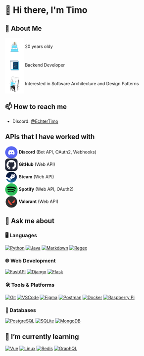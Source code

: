 # 👋 Hi there, I'm Timo

## 👀 About Me

<img src="images/birthday.svg" alt="discord" style="vertical-align: middle; width: 60px; height: 60px;"> 20 years oldy<br>
<img src="images/coding.svg" alt="discord" style="vertical-align: middle; width: 60px; height: 60px;"> Backend Developer<br>
<img src="images/architect.svg" alt="discord" style="vertical-align: middle; width: 60px; height: 60px;"> Interested in Software Architecture and Design Patterns<br>

## 📫 How to reach me

- Discord: [@EchterTimo](https://discordapp.com/users/EchterTimo.md)

## APIs that I have worked with

<img src="images/discord.svg" alt="discord" style="vertical-align: middle; width: 40px; height: 40px;"> **Discord** (Bot API, OAuth2, Webhooks)<br>
<img src="images/github.svg" alt="github" style="vertical-align: middle; width: 40px; height: 40px;"> **GitHub** (Web API)<br>
<img src="images/steam.svg" alt="steam" style="vertical-align: middle; width: 40px; height: 40px;"> **Steam** (Web API)<br>
<img src="images/spotify.svg" alt="spotify" style="vertical-align: middle; width: 40px; height: 40px;"> **Spotify** (Web API, OAuth2)<br>
<img src="images/valorant.svg" alt="valorant" style="vertical-align: middle; width: 40px; height: 40px;"> **Valorant** (Web API)<br>

## 💬 Ask me about

### 🖥️ Languages

[![Python](https://skillicons.dev/icons?i=python)](https://vuejs.org/)
[![Java](https://skillicons.dev/icons?i=java)](https://www.java.com/)
[![Markdown](https://skillicons.dev/icons?i=md)](https://vuejs.org/)
[![Regex](https://skillicons.dev/icons?i=regex)](https://regex101.com/)

### 🌐 Web Development

[![FastAPI](https://skillicons.dev/icons?i=fastapi)](https://fastapi.tiangolo.com/)
[![Django](https://skillicons.dev/icons?i=django)](https://www.djangoproject.com/)
[![Flask](https://skillicons.dev/icons?i=flask)](https://flask.palletsprojects.com/en/2.3.x/)

### 🛠️ Tools & Platforms

[![Git](https://skillicons.dev/icons?i=git)](https://git-scm.com/)
[![VSCode](https://skillicons.dev/icons?i=vscode)](https://code.visualstudio.com/)
[![Figma](https://skillicons.dev/icons?i=figma)](https://www.figma.com/)
[![Postman](https://skillicons.dev/icons?i=postman)](https://www.postman.com/)
[![Docker](https://skillicons.dev/icons?i=docker)](https://www.docker.com/)
[![Raspberry Pi](https://skillicons.dev/icons?i=raspberrypi)](https://www.raspberrypi.org/)

### 💾 Databases

[![PostgreSQL](https://skillicons.dev/icons?i=postgres)](https://www.postgresql.org/)
[![SQLite](https://skillicons.dev/icons?i=sqlite)](https://www.sqlite.org/index.html)
[![MongoDB](https://skillicons.dev/icons?i=mongodb)](https://www.mongodb.com/)

## 🌱 I’m currently learning

[![Vue](https://skillicons.dev/icons?i=vue)](https://vuejs.org/)
[![Linux](https://skillicons.dev/icons?i=linux)](https://vuejs.org/)
[![Redis](https://skillicons.dev/icons?i=redis)](https://redis.io/)
[![GraphQL](https://skillicons.dev/icons?i=graphql)](https://graphql.org/)
